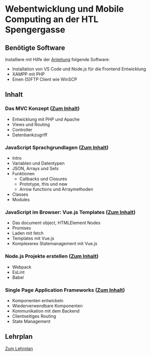 # Webentwicklung und Mobile Computing an der HTL Spengergasse

## Benötigte Software

Installiere mit Hilfe der [Anleitung](Software_Installation.md) folgende Software:

- Installation von VS Code und Node.js für die Frontend Entwicklung
- XAMPP mit PHP
- Einen (S)FTP Client wie WinSCP

## Inhalt 

### Das MVC Konzept ([Zum Inhalt](30_MVC))

- Entwicklung mit PHP und Apache
- Views und Routing
- Controller
- Datenbankzugriff

### JavaScript Sprachgrundlagen ([Zum Inhalt](31_JavaScript))

- Intro
- Variablen und Datentypen
- JSON, Arrays und Sets
- Funktionen
  - Callbacks und Closures
  - Prototype, this und new
  - Arrow functions und Arraymethoden
- Classes
- Modules


### JavaScript im Browser: Vue.js Templates ([Zum Inhalt](32_VueJsTemplates))

- Das document object, HTMLElement Nodes
- Promises
- Laden mit fetch
- Templates mit Vue.js
- Komplexeres Statemanagement mit Vue.js


### Node.js Projekte erstellen ([Zum Inhalt](33_Webpack))

- Webpack
- EsLint
- Babel


### Single Page Application Frameworks ([Zum Inhalt](34_SPA))

- Komponenten entwickeln
- Wiederverwendbare Komponenten
- Kommunikation mit dem Backend
- Clientseitiges Routing
- State Management

## Lehrplan

[Zum Lehrplan](Lehrplan.md)
